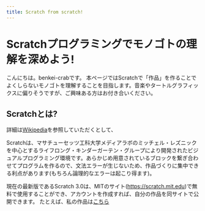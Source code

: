 ```yaml
---
title: Scratch from scratch!
---
```


# Scratchプログラミングでモノゴトの理解を深めよう!
こんにちは。benkei-crabです。
本ページではScratchで「作品」を作ることでよくしらないモノゴトを理解することを目指します。音楽やタートルグラフィックスに偏りそうですが、ご興味ある方はお付き合いください。


## Scratchとは?
詳細は[Wikipedia](https://ja.wikipedia.org/wiki/Scratch_(%E3%83%97%E3%83%AD%E3%82%B0%E3%83%A9%E3%83%9F%E3%83%B3%E3%82%B0%E8%A8%80%E8%AA%9E))を参照していただくとして、

Scratchは、マサチューセッツ工科大学メディアラボのミッチェル・レズニックを中心とするライフロング・キンダーガーテン・グループにより開発されたビジュアルプログラミング環境です。あらかじめ用意されているブロックを繋ぎ合わせてプログラムを作るので、文法エラーが生じないため、作品づくりに集中できる利点があります(もちろん論理的なエラーは起こり得ます)。

現在の最新版であるScratch 3.0は、MITのサイト(https://scratch.mit.edu)で無料で使用することができ、アカウントを作成すれば、自分の作品を同サイトで公開できます。
たとえば、私の作品は[こちら](https://scratch.mit.edu/users/benkei_crab/)

